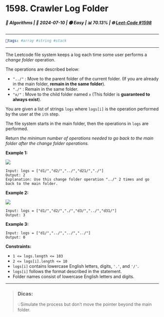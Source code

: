 # 1598. Crawler Log Folder
##### 📌 Algorithms | 📅 2024-07-10 | 🟢 Easy | 📊 70.13% | 🌐 [Leet-Code #1598](https://leetcode.com/problems/crawler-log-folder)
---
```yaml
🔖tags: #array #string #stack
```
---
The Leetcode file system keeps a log each time some user performs a _change folder_ operation.

The operations are described below:

- `"../"` : Move to the parent folder of the current folder. (If you are already in the main folder, **remain in the same folder**).
- `"./"` : Remain in the same folder.
- `"x/"` : Move to the child folder named `x` (This folder is **guaranteed to always exist**).

You are given a list of strings `logs` where `logs[i]` is the operation performed by the user at the `ith` step.

The file system starts in the main folder, then the operations in `logs` are performed.

Return _the minimum number of operations needed to go back to the main folder after the change folder operations._

**Example 1:**

![](https://assets.leetcode.com/uploads/2020/09/09/sample_11_1957.png)

```
Input: logs = ["d1/","d2/","../","d21/","./"]
Output: 2
Explanation: Use this change folder operation "../" 2 times and go back to the main folder.

```

**Example 2:**

![](https://assets.leetcode.com/uploads/2020/09/09/sample_22_1957.png)

```
Input: logs = ["d1/","d2/","./","d3/","../","d31/"]
Output: 3

```

**Example 3:**

```
Input: logs = ["d1/","../","../","../"]
Output: 0

```

**Constraints:**

- `1 <= logs.length <= 103`
- `2 <= logs[i].length <= 10`
- `logs[i]` contains lowercase English letters, digits, `'.'`, and `'/'`.
- `logs[i]` follows the format described in the statement.
- Folder names consist of lowercase English letters and digits.


---
> ### Dicas:
>💡Simulate the process but don’t move the pointer beyond the main folder.